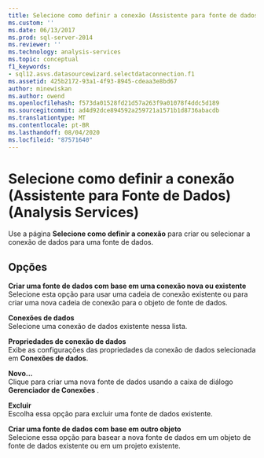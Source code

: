 ```yaml
---
title: Selecione como definir a conexão (Assistente para fonte de dados) (Analysis Services) | Microsoft Docs
ms.custom: ''
ms.date: 06/13/2017
ms.prod: sql-server-2014
ms.reviewer: ''
ms.technology: analysis-services
ms.topic: conceptual
f1_keywords:
- sql12.asvs.datasourcewizard.selectdataconnection.f1
ms.assetid: 425b2172-93a1-4f93-8945-cdeaa3e8bd67
author: minewiskan
ms.author: owend
ms.openlocfilehash: f573da01528fd21d57a263f9a01078f4ddc5d189
ms.sourcegitcommit: ad4d92dce894592a259721a1571b1d8736abacdb
ms.translationtype: MT
ms.contentlocale: pt-BR
ms.lasthandoff: 08/04/2020
ms.locfileid: "87571640"
---
```

# <a name="select-how-to-define-the-connection-data-source-wizard-analysis-services"></a>Selecione como definir a conexão (Assistente para Fonte de Dados) (Analysis Services)
  Use a página **Selecione como definir a conexão** para criar ou selecionar a conexão de dados para uma fonte de dados.  
  
## <a name="options"></a>Opções  
 **Criar uma fonte de dados com base em uma conexão nova ou existente**  
 Selecione esta opção para usar uma cadeia de conexão existente ou para criar uma nova cadeia de conexão para o objeto de fonte de dados.  
  
 **Conexões de dados**  
 Selecione uma conexão de dados existente nessa lista.  
  
 **Propriedades de conexão de dados**  
 Exibe as configurações das propriedades da conexão de dados selecionada em **Conexões de dados**.  
  
 **Novo...**  
 Clique para criar uma nova fonte de dados usando a caixa de diálogo **Gerenciador de Conexões** .  
  
 **Excluir**  
 Escolha essa opção para excluir uma fonte de dados existente.  
  
 **Criar uma fonte de dados com base em outro objeto**  
 Selecione essa opção para basear a nova fonte de dados em um objeto de fonte de dados existente ou em um projeto existente.  
  
  
